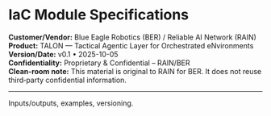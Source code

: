 # IaC Module Specifications

**Customer/Vendor:** Blue Eagle Robotics (BER) / Reliable AI Network (RAIN)  
**Product:** TALON — Tactical Agentic Layer for Orchestrated eNvironments  
**Version/Date:** v0.1 • 2025-10-05  
**Confidentiality:** Proprietary & Confidential – RAIN/BER  
**Clean-room note:** This material is original to RAIN for BER. It does not reuse third‑party confidential information.

---
Inputs/outputs, examples, versioning.
